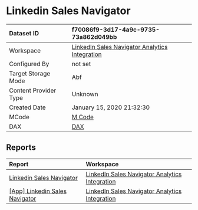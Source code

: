 



# Linkedin Sales Navigator

|Dataset ID|f70086f9-3d17-4a9c-9735-73a862d049bb|
| :--- | :--- |
|Workspace|[LinkedIn Sales Navigator Analytics Integration](../Workspaces/LinkedIn-Sales-Navigator-Analytics-Integration.md)|
|Configured By|not set|
|Target Storage Mode|Abf|
|Content Provider Type|Unknown|
|Created Date|January 15, 2020 21:32:30|
|MCode|[M Code](./Linkedin-Sales-Navigator/mcode.md)|
|DAX|[DAX](./Linkedin-Sales-Navigator/dax.md)|

## Reports

|Report|Workspace|
| :--- | :--- |
|[Linkedin Sales Navigator](../Reports/Linkedin-Sales-Navigator.md)|[LinkedIn Sales Navigator Analytics Integration](../Workspaces/LinkedIn-Sales-Navigator-Analytics-Integration.md)|
|[[App] Linkedin Sales Navigator](../Reports/[App]-Linkedin-Sales-Navigator.md)|[LinkedIn Sales Navigator Analytics Integration](../Workspaces/LinkedIn-Sales-Navigator-Analytics-Integration.md)|
